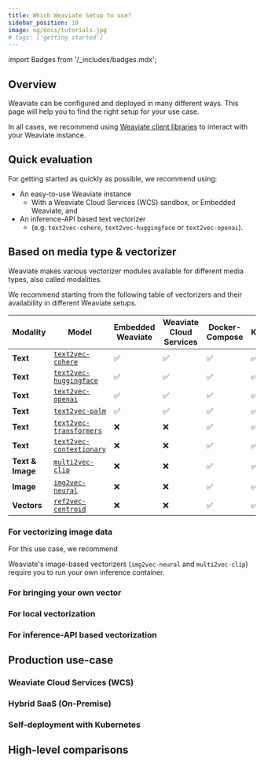 ```yaml
---
title: Which Weaviate Setup to use?
sidebar_position: 10
image: og/docs/tutorials.jpg
# tags: ['getting started']
---
```

import Badges from '/_includes/badges.mdx';

<Badges/>

## Overview

Weaviate can be configured and deployed in many different ways. This page will help you to find the right setup for your use case.

In all cases, we recommend using [Weaviate client libraries](../client-libraries/index.md) to interact with your Weaviate instance.

## Quick evaluation

For getting started as quickly as possible, we recommend using:

- An easy-to-use Weaviate instance
    - With a Weaviate Cloud Services (WCS) sandbox, or Embedded Weaviate, and
- An inference-API based text vectorizer
    - (e.g. `text2vec-cohere`, `text2vec-huggingface` or `text2vec-openai`).

## Based on media type & vectorizer

Weaviate makes various vectorizer modules available for different media types, also called modalities.

We recommend starting from the following table of vectorizers and their availability in different Weaviate setups.

| Modality | Model | Embedded Weaviate  | Weaviate Cloud Services | Docker-Compose | Kubernetes | Hybrid SaaS |
| --- | --- | --- | --- | --- | --- | --- |
| **Text** | [`text2vec-cohere`](../modules/retriever-vectorizer-modules/text2vec-cohere.md) | :white_check_mark: | :white_check_mark: | :white_check_mark: | :white_check_mark: | :white_check_mark: |
| **Text** | [`text2vec-huggingface`](../modules/retriever-vectorizer-modules/text2vec-huggingface.md) | :white_check_mark: | :white_check_mark: | :white_check_mark: | :white_check_mark: | :white_check_mark: |
| **Text** | [`text2vec-openai`](../modules/retriever-vectorizer-modules/text2vec-openai.md) | :white_check_mark: | :white_check_mark: | :white_check_mark: | :white_check_mark: | :white_check_mark: |
| **Text** | [`text2vec-palm`](../modules/retriever-vectorizer-modules/text2vec-palm.md) | :white_check_mark: | :white_check_mark: | :white_check_mark: | :white_check_mark: | :white_check_mark: |
| **Text** | [`text2vec-transformers`](../modules/retriever-vectorizer-modules/text2vec-transformers.md) | :x: | :x: | :white_check_mark: | :white_check_mark: | :white_check_mark: |
| **Text** | [`text2vec-contextionary`](../modules/retriever-vectorizer-modules/text2vec-contextionary.md) | :x: | :x: | :white_check_mark: | :white_check_mark: | :white_check_mark: |
| **Text & Image** | [`multi2vec-clip`](../modules/retriever-vectorizer-modules/multi2vec-clip.md) | :x: | :x: | :white_check_mark: | :white_check_mark: | :white_check_mark: |
| **Image** | [`img2vec-neural`](../modules/retriever-vectorizer-modules/img2vec-neural.md) | :x: | :x: | :white_check_mark: | :white_check_mark: | :white_check_mark: |
| **Vectors** | [`ref2vec-centroid`](../modules/retriever-vectorizer-modules/ref2vec-centroid.md) | :x: | :x: | :white_check_mark: | :white_check_mark: | :white_check_mark: |


### For vectorizing image data

For this use case, we recommend

Weaviate's image-based vectorizers (`img2vec-neural` and `multi2vec-clip`) require you to run your own inference container.

### For bringing your own vector

### For local vectorization

### For inference-API based vectorization

## Production use-case

### Weaviate Cloud Services (WCS)

### Hybrid SaaS (On-Premise)

### Self-deployment with Kubernetes

## High-level comparisons

